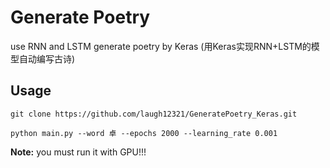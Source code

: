 # Generate Poetry
use RNN and LSTM generate poetry by Keras (用Keras实现RNN+LSTM的模型自动编写古诗)

## Usage

```
git clone https://github.com/laugh12321/GeneratePoetry_Keras.git

python main.py --word 卓 --epochs 2000 --learning_rate 0.001
```

<b>Note:</b> you must run it with GPU!!!
